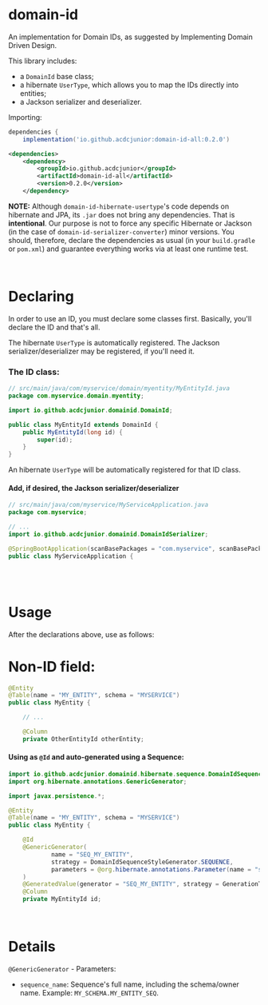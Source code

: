 # domain-id

An implementation for Domain IDs, as suggested by Implementing Domain Driven Design.

This library includes:

- a `DomainId` base class;
- a hibernate `UserType`, which allows you to map the IDs directly into entities;
- a Jackson serializer and deserializer.

Importing:

```groovy
dependencies {
    implementation('io.github.acdcjunior:domain-id-all:0.2.0')
```
```xml
<dependencies>
	<dependency>
		<groupId>io.github.acdcjunior</groupId>
		<artifactId>domain-id-all</artifactId>
		<version>0.2.0</version>
	</dependency>
```

**NOTE:** Although `domain-id-hibernate-usertype`'s code depends on hibernate and JPA, its `.jar` does not bring any dependencies.
That is **intentional**. Our purpose is not to force any specific Hibernate or Jackson (in the case of `domain-id-serializer-converter`)
minor versions.
You should, therefore, declare the dependencies as usual (in your `build.gradle` or `pom.xml`) and guarantee
everything works via at least one runtime test.

<br>


# Declaring

In order to use an ID, you must declare some classes first. Basically, you'll declare the ID and that's all.

The hibernate `UserType` is automatically registered.
The Jackson serializer/deserializer may be registered, if you'll need it.

### The ID class:

```java
// src/main/java/com/myservice/domain/myentity/MyEntityId.java
package com.myservice.domain.myentity;

import io.github.acdcjunior.domainid.DomainId;

public class MyEntityId extends DomainId {
    public MyEntityId(long id) {
        super(id);
    }
}
```
    
An hibernate `UserType` will be automatically registered for that ID class.
    
#### Add, if desired, the Jackson serializer/deserializer

```java
// src/main/java/com/myservice/MyServiceApplication.java
package com.myservice;

// ...   
import io.github.acdcjunior.domainid.DomainIdSerializer;

@SpringBootApplication(scanBasePackages = "com.myservice", scanBasePackageClasses = DomainIdSerializer.class)
public class MyServiceApplication {
```

<br><br>
    
# Usage

After the declarations above, use as follows:

# Non-ID field:

```java
@Entity
@Table(name = "MY_ENTITY", schema = "MYSERVICE")
public class MyEntity {

    // ...

    @Column
    private OtherEntityId otherEntity;
```

#### Using as `@Id` and auto-generated using a Sequence:

```java
import io.github.acdcjunior.domainid.hibernate.sequence.DomainIdSequenceStyleGenerator;
import org.hibernate.annotations.GenericGenerator;

import javax.persistence.*;

@Entity
@Table(name = "MY_ENTITY", schema = "MYSERVICE")
public class MyEntity {

    @Id
    @GenericGenerator(
            name = "SEQ_MY_ENTITY",
            strategy = DomainIdSequenceStyleGenerator.SEQUENCE,
            parameters = @org.hibernate.annotations.Parameter(name = "sequence_name", value = "MYSERVICE.SEQ_MY_ENTITY")
    )
    @GeneratedValue(generator = "SEQ_MY_ENTITY", strategy = GenerationType.SEQUENCE)
    @Column
    private MyEntityId id;
```

<br>

# Details

`@GenericGenerator` - Parameters:

- `sequence_name`: Sequence's full name, including the schema/owner name. Example: `MY_SCHEMA.MY_ENTITY_SEQ`.
